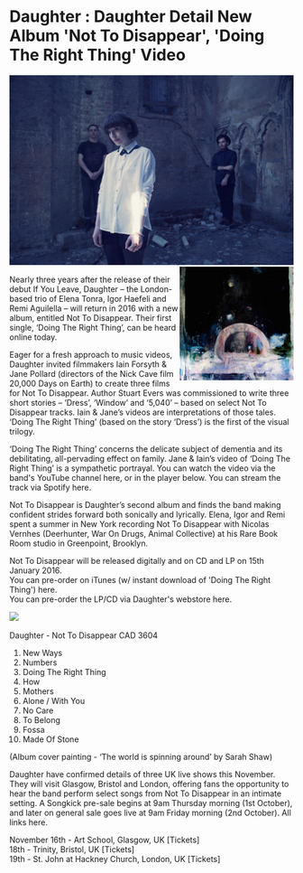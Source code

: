 # Daughter : Daughter Detail New Album 'Not To Disappear', 'Doing The Right Thing' Video 

<img src="/Images/Eliot Lee Hazel/daughter_5214_eliot_lee_hazel_small.jpg">

<img src="/Text/Resources/nottodisappear_1500x1500.jpg" height=40% width=40% align=right>

Nearly three years after the release of their debut If You Leave, Daughter – the London-based trio of Elena Tonra, Igor Haefeli and Remi Aguilella – will return in 2016 with a new album, entitled Not To Disappear.  Their first single, ‘Doing The Right Thing’, can be heard online today.

Eager for a fresh approach to music videos, Daughter invited filmmakers Iain Forsyth & Jane Pollard (directors of the Nick Cave film 20,000 Days on Earth) to create three films for Not To Disappear.  Author Stuart Evers was commissioned to write three short stories – ‘Dress’, ‘Window’ and ‘5,040’ – based on select Not To Disappear tracks.  Iain & Jane’s videos are interpretations of those tales.  ‘Doing The Right Thing’ (based on the story ‘Dress’) is the first of the visual trilogy.

‘Doing The Right Thing’ concerns the delicate subject of dementia and its debilitating, all-pervading effect on family.  Jane & Iain’s video of ‘Doing The Right Thing’ is a sympathetic portrayal.  You can watch the video via the band's YouTube channel here, or in the player below.  You can stream the track via Spotify here.

Not To Disappear is Daughter’s second album and finds the band making confident strides forward both sonically and lyrically.  Elena, Igor and Remi spent a summer in New York recording Not To Disappear with Nicolas Vernhes (Deerhunter, War On Drugs, Animal Collective) at his Rare Book Room studio in Greenpoint, Brooklyn. 

Not To Disappear will be released digitally and on CD and LP on 15th January 2016. \
You can pre-order on iTunes (w/ instant download of 'Doing The Right Thing') here. \
You can pre-order the LP/CD via Daughter's webstore here.

[<img src="https://i.ytimg.com/vi/bU5F-DvGLkA/maxresdefault.jpg">](https://www.youtube.com/watch?v=bU5F-DvGLkA)

Daughter - Not To Disappear
CAD 3604 

1. New Ways
2. Numbers
3. Doing The Right Thing
4. How
5. Mothers 
6. Alone / With You
7. No Care
8. To Belong
9. Fossa
10. Made Of Stone 

(Album cover painting - ‘The world is spinning around’ by Sarah Shaw)

Daughter have confirmed details of three UK live shows this November. They will visit Glasgow, Bristol and London, offering fans the opportunity to hear the band perform select songs from Not To Disappear in an intimate setting.  A Songkick pre-sale begins at 9am Thursday morning (1st October), and later on general sale goes live at 9am Friday morning (2nd October).  All links here.

November
16th - Art School, Glasgow, UK [Tickets] \
18th - Trinity, Bristol, UK [Tickets] \
19th - St. John at Hackney Church, London, UK [Tickets]
